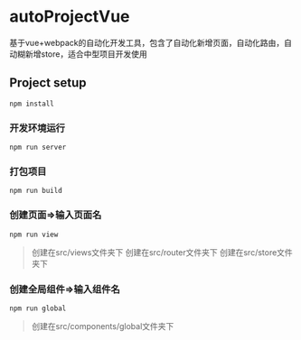# autoProjectVue
基于vue+webpack的自动化开发工具，包含了自动化新增页面，自动化路由，自动糊新增store，适合中型项目开发使用
## Project setup
```
npm install
```

### 开发环境运行
```
npm run server
```

### 打包项目
```
npm run build
```

### 创建页面=>输入页面名
```
npm run view
```
> 创建在src/views文件夹下
> 创建在src/router文件夹下
> 创建在src/store文件夹下
### 创建全局组件=>输入组件名
```
npm run global
```
> 创建在src/components/global文件夹下


